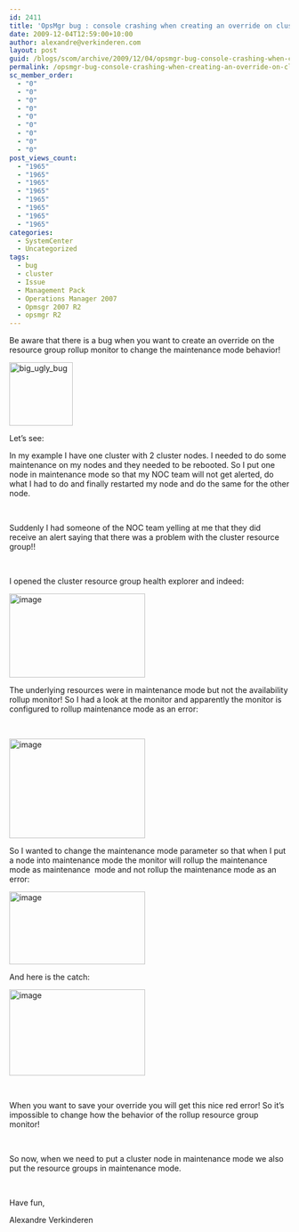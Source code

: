 ```yaml
---
id: 2411
title: 'OpsMgr bug : console crashing when creating an override on cluster resource group monitor'
date: 2009-12-04T12:59:00+10:00
author: alexandre@verkinderen.com
layout: post
guid: /blogs/scom/archive/2009/12/04/opsmgr-bug-console-crashing-when-creating-an-override-on-cluster-resource-group-monitor.aspx
permalink: /opsmgr-bug-console-crashing-when-creating-an-override-on-cluster-resource-group-monitor/
sc_member_order:
  - "0"
  - "0"
  - "0"
  - "0"
  - "0"
  - "0"
  - "0"
  - "0"
  - "0"
post_views_count:
  - "1965"
  - "1965"
  - "1965"
  - "1965"
  - "1965"
  - "1965"
  - "1965"
  - "1965"
categories:
  - SystemCenter
  - Uncategorized
tags:
  - bug
  - cluster
  - Issue
  - Management Pack
  - Operations Manager 2007
  - Opmsgr 2007 R2
  - opsmgr R2
---
```

Be aware that there is a bug when you want to create an override on the resource group rollup monitor to change the maintenance mode behavior!

[<img height="114" width="114" src="https://mscloudstorage.blob.core.windows.net/mscloudstorage//2012/06/big_ugly_bug_thumb_0C20F8C4.png" alt="big_ugly_bug" border="0" style="border-bottom: 0px;border-left: 0px;border-top: 0px;border-right: 0px" />](https://mscloudstorage.blob.core.windows.net/mscloudstorage//2012/06/big_ugly_bug_1A5F71B4.png)

Let&rsquo;s see:

In my example I have one cluster with 2 cluster nodes. I needed to do some maintenance on my nodes and they needed to be rebooted. So I put one node in maintenance mode so that my NOC team will not get alerted, do what I had to do and finally restarted my node and do the same for the other node.

&nbsp;

Suddenly I had someone of the NOC team yelling at me that they did receive an alert saying that there was a problem with the cluster resource group!!

&nbsp;

I opened the cluster resource group health explorer and indeed:

[<img height="151" width="244" src="https://mscloudstorage.blob.core.windows.net/mscloudstorage//2012/06/image_thumb_4E939AFA.png" alt="image" border="0" style="border-bottom: 0px;border-left: 0px;border-top: 0px;border-right: 0px" />](http://scug.be/scom/files/2012/06/image_19F33EBF.png)

The underlying resources were in maintenance mode but not the availability rollup monitor! So I had a look at the monitor and apparently the monitor is configured to rollup maintenance mode as an error:

&nbsp;

[<img height="179" width="244" src="https://mscloudstorage.blob.core.windows.net/mscloudstorage//2012/06/image_thumb_7C14BABD.png" alt="image" border="0" style="border-bottom: 0px;border-left: 0px;border-top: 0px;border-right: 0px" />](http://scug.be/scom/files/2012/06/image_60702EC7.png)

So I wanted to change the maintenance mode parameter so that when I put a node into maintenance mode the monitor will rollup the maintenance mode as maintenance&nbsp; mode and not rollup the maintenance mode as an error:

[<img height="131" width="244" src="https://mscloudstorage.blob.core.windows.net/mscloudstorage//2012/06/image_thumb_7BA887C8.png" alt="image" border="0" style="border-bottom: 0px;border-left: 0px;border-top: 0px;border-right: 0px" />](http://scug.be/scom/files/2012/06/image_22E2D0FE.png)

And here is the catch:

[<img height="155" width="244" src="https://mscloudstorage.blob.core.windows.net/mscloudstorage//2012/06/image_thumb_77320701.png" alt="image" border="0" style="border-bottom: 0px;border-left: 0px;border-top: 0px;border-right: 0px" />](http://scug.be/scom/files/2012/06/image_5063F0C1.png)

&nbsp;

When you want to save your override you will get this nice red error! So it&rsquo;s impossible to change how the behavior of the rollup resource group monitor!

&nbsp;

So now, when we need to put a cluster node in maintenance mode we also put the resource groups in maintenance mode.

&nbsp;

Have fun,

Alexandre Verkinderen